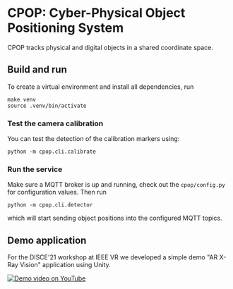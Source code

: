 CPOP: Cyber-Physical Object Positioning System
==============================================

CPOP tracks physical and digital objects in a shared coordinate space.

## Build and run

To create a virtual environment and install all dependencies, run

    make venv
    source .venv/bin/activate

### Test the camera calibration

You can test the detection of the calibration markers using:

    python -m cpop.cli.calibrate


### Run the service

Make sure a MQTT broker is up and running, check out the `cpop/config.py` for configuration values.
Then run

    python -m cpop.cli.detector

which will start sending object positions into the configured MQTT topics.

## Demo application

For the DISCE'21 workshop at IEEE VR we developed a simple demo "AR X-Ray Vision" application using Unity.

[![Demo video on YouTube](https://img.youtube.com/vi/nY3PLUTVSbw/0.jpg)](https://www.youtube.com/watch?v=nY3PLUTVSbw)
